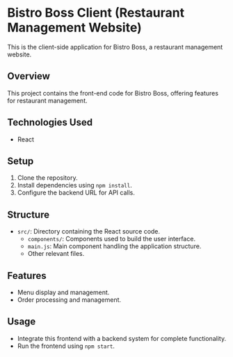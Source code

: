 # Bistro Boss Client (Restaurant Management Website)

This is the client-side application for Bistro Boss, a restaurant management website.

## Overview

This project contains the front-end code for Bistro Boss, offering features for restaurant management.

## Technologies Used

- React

## Setup

1. Clone the repository.
2. Install dependencies using `npm install`.
3. Configure the backend URL for API calls.

## Structure

- `src/`: Directory containing the React source code.
  - `components/`: Components used to build the user interface.
  - `main.js`: Main component handling the application structure.
  - Other relevant files.

## Features

- Menu display and management.
- Order processing and management.

## Usage

- Integrate this frontend with a backend system for complete functionality.
- Run the frontend using `npm start`.
